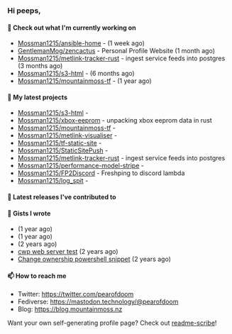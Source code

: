 ### Hi peeps,

#### 👷 Check out what I'm currently working on

- [Mossman1215/ansible-home](https://github.com/Mossman1215/ansible-home) -  (1 week ago)
- [GentlemanMog/zencactus](https://github.com/GentlemanMog/zencactus) - Personal Profile Website (1 month ago)
- [Mossman1215/metlink-tracker-rust](https://github.com/Mossman1215/metlink-tracker-rust) - ingest service feeds into postgres (3 months ago)
- [Mossman1215/s3-html](https://github.com/Mossman1215/s3-html) -  (6 months ago)
- [Mossman1215/mountainmoss-tf](https://github.com/Mossman1215/mountainmoss-tf) -  (1 year ago)

#### 🌱 My latest projects

- [Mossman1215/s3-html](https://github.com/Mossman1215/s3-html) - 
- [Mossman1215/xbox-eeprom](https://github.com/Mossman1215/xbox-eeprom) - unpacking xbox eeprom data in rust
- [Mossman1215/mountainmoss-tf](https://github.com/Mossman1215/mountainmoss-tf) - 
- [Mossman1215/metlink-visualiser](https://github.com/Mossman1215/metlink-visualiser) - 
- [Mossman1215/tf-static-site](https://github.com/Mossman1215/tf-static-site) - 
- [Mossman1215/StaticSitePush](https://github.com/Mossman1215/StaticSitePush) - 
- [Mossman1215/metlink-tracker-rust](https://github.com/Mossman1215/metlink-tracker-rust) - ingest service feeds into postgres
- [Mossman1215/performance-model-stripe](https://github.com/Mossman1215/performance-model-stripe) - 
- [Mossman1215/FP2Discord](https://github.com/Mossman1215/FP2Discord) - Freshping to discord lambda
- [Mossman1215/log_spit](https://github.com/Mossman1215/log_spit) - 

#### 🔭 Latest releases I've contributed to


#### 📓 Gists I wrote

- [](https://gist.github.com/2dbd4ad18de86fc6f6263ee3691eccd0) (1 year ago)
- [](https://gist.github.com/79fc0b8163e4bc2eef0a0942326f3133) (1 year ago)
- [](https://gist.github.com/dc3c25dd419a4bbe16502daf60de4931) (2 years ago)
- [cwp web server test](https://gist.github.com/7e3889b2abed3be38c80f83ba7d231eb) (2 years ago)
- [Change ownership powershell snippet](https://gist.github.com/61b61f25eb5da5cba82ab4829302e376) (2 years ago)

#### 📫 How to reach me

- Twitter: https://twitter.com/pearofdoom
- Fediverse: https://mastodon.technology/@pearofdoom
- Blog: https://blog.mountainmoss.nz

Want your own self-generating profile page? Check out [readme-scribe](https://github.com/muesli/readme-scribe)!
